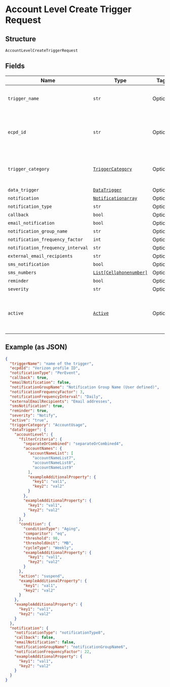 
# Account Level Create Trigger Request

## Structure

`AccountLevelCreateTriggerRequest`

## Fields

| Name | Type | Tags | Description |
|  --- | --- | --- | --- |
| `trigger_name` | `str` | Optional | The user defined name of the trigger |
| `ecpd_id` | `str` | Optional | The Enterprise Customer Profile Database ID |
| `trigger_category` | [`TriggerCategory`](../../doc/models/trigger-category.md) | Optional | The type of trigger being created or modified |
| `data_trigger` | [`DataTrigger`](../../doc/models/data-trigger.md) | Optional | - |
| `notification` | [`Notificationarray`](../../doc/models/notificationarray.md) | Optional | - |
| `notification_type` | `str` | Optional | - |
| `callback` | `bool` | Optional | - |
| `email_notification` | `bool` | Optional | - |
| `notification_group_name` | `str` | Optional | - |
| `notification_frequency_factor` | `int` | Optional | - |
| `notification_frequency_interval` | `str` | Optional | - |
| `external_email_recipients` | `str` | Optional | - |
| `sms_notification` | `bool` | Optional | - |
| `sms_numbers` | [`List[Cellphonenumber]`](../../doc/models/cellphonenumber.md) | Optional | - |
| `reminder` | `bool` | Optional | - |
| `severity` | `str` | Optional | - |
| `active` | [`Active`](../../doc/models/active.md) | Optional | A flag to indicate of the trigger is active, true, or not, false |

## Example (as JSON)

```json
{
  "triggerName": "name of the trigger",
  "ecpdId": "Verizon profile ID",
  "notificationType": "PerEvent",
  "callback": true,
  "emailNotification": false,
  "notificationGroupName": "Notification Group Name (User defined)",
  "notificationFrequencyFactor": 3,
  "notificationFrequencyInterval": "Daily",
  "externalEmailRecipients": "Email addresses",
  "smsNotification": true,
  "reminder": true,
  "severity": "Notify",
  "active": "true",
  "triggerCategory": "AccountUsage",
  "dataTrigger": {
    "accountLevel": {
      "filterCriteria": {
        "separateOrCombined": "separateOrCombined4",
        "accountNames": {
          "accountNameList": [
            "accountNameList7",
            "accountNameList8",
            "accountNameList9"
          ],
          "exampleAdditionalProperty": {
            "key1": "val1",
            "key2": "val2"
          }
        },
        "exampleAdditionalProperty": {
          "key1": "val1",
          "key2": "val2"
        }
      },
      "condition": {
        "conditionType": "Aging",
        "comparitor": "eq",
        "threshold": 98,
        "thresholdUnit": "MB",
        "cycleType": "Weekly",
        "exampleAdditionalProperty": {
          "key1": "val1",
          "key2": "val2"
        }
      },
      "action": "suspend",
      "exampleAdditionalProperty": {
        "key1": "val1",
        "key2": "val2"
      }
    },
    "exampleAdditionalProperty": {
      "key1": "val1",
      "key2": "val2"
    }
  },
  "notification": {
    "notificationType": "notificationType8",
    "callback": false,
    "emailNotification": false,
    "notificationGroupName": "notificationGroupName6",
    "notificationFrequencyFactor": 22,
    "exampleAdditionalProperty": {
      "key1": "val1",
      "key2": "val2"
    }
  }
}
```

